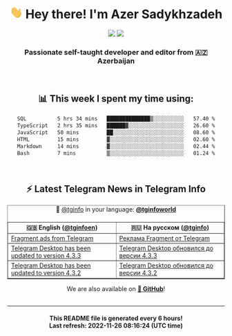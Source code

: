 <div align="center">
	<div>
		<h1>
      <img src="./assets/hi.gif" width="30px"> Hey there! I'm Azer Sadykhzadeh
    </h1>
    <img height="18" src="https://komarev.com/ghpvc/?username=sadykhzadeh&label=Views&color=2081c1&style=flat-square" />
		<a href="https://wakatime.com/@Azer"> <img height="18" src="https://wakatime.com/badge/user/f80ae27a-c328-426f-a381-bc84136e2dd6.svg" /> </a>
    <h3>
      Passionate self-taught developer and editor from 🇦🇿 Azerbaijan
    </h3>
  </div>
  <br>

<h2>📊 This week I spent my time using:</h2>

<!--START_SECTION:waka-->

```text
SQL          5 hrs 34 mins   ██████████████▒░░░░░░░░░░   57.40 %
TypeScript   2 hrs 35 mins   ██████▓░░░░░░░░░░░░░░░░░░   26.60 %
JavaScript   50 mins         ██░░░░░░░░░░░░░░░░░░░░░░░   08.60 %
HTML         15 mins         ▓░░░░░░░░░░░░░░░░░░░░░░░░   02.60 %
Markdown     14 mins         ▓░░░░░░░░░░░░░░░░░░░░░░░░   02.44 %
Bash         7 mins          ▒░░░░░░░░░░░░░░░░░░░░░░░░   01.24 %
```

<!--END_SECTION:waka-->

<br>

<h2>⚡️ Latest Telegram News in Telegram Info</h2>
  <table border>
		<tr>
			<th width="50%">🇬🇧 English (<a href="https://t.me/tginfoen">@tginfoen</a>)</th>
			<th>🇷🇺 На русском (<a href="https://t.me/tginfo">@tginfo</a>)</th>
		</tr>
		<caption>🚩 <a href="https://t.me/tginfo">@tginfo</a> in your language: <a href="https://t.me/tginfoworld"><b>@tginfoworld</b></a><caption/>
  <tr><td><a href="https://t.me/tginfoen/1540">Fragment ads from Telegram </a></td>
    <td><a href="https://t.me/tginfo/3503">Реклама Fragment от Telegram </a></td></tr><tr><td><a href="https://t.me/tginfoen/1539">Telegram Desktop has been updated to version 4.3.3</a></td>
    <td><a href="https://t.me/tginfo/3502">Telegram Desktop обновился до версии 4.3.3</a></td></tr><tr><td><a href="https://t.me/tginfoen/1538">Telegram Desktop has been updated to version 4.3.2</a></td>
    <td><a href="https://t.me/tginfo/3501">Telegram Desktop обновился до версии 4.3.2</a></td></tr>
</table>
We are also available on <a href="https://github.com/tginfo"><b>🐙 GitHub</b></a>!
</div>

<br>
<hr>
<h4 align="center">This README file is generated <b>every 6 hours</b>!</br>Last refresh: <b>2022-11-26 08:16:24 (UTC time)</b></h4>
